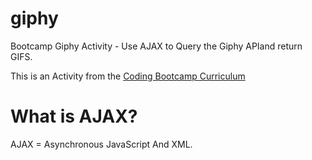 # giphy
Bootcamp Giphy Activity - Use AJAX to Query the Giphy APIand return GIFS.

This is an Activity from the [Coding Bootcamp Curriculum](https://github.com/coding-boot-camp/curriculum-resources)

# What is AJAX?
AJAX = Asynchronous JavaScript And XML.
